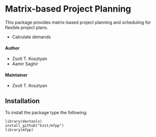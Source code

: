 # Matrix-based Project Planning

This package provides matrix-based project planning and scheduling for flexible project plans. 

* Calculate demands

#### Author

* Zsolt T. Kosztyan
* Aamir Saghir

#### Maintainer

* Zsolt T. Kosztyan

## Installation

To install the package type the following:


```{r}
library(devtools)
install_github("kzst/mfpp")
library(mfpp)
```
